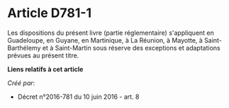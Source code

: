 # Article D781-1

Les dispositions du présent livre (partie réglementaire) s'appliquent en Guadeloupe, en Guyane, en Martinique, à La Réunion,
à Mayotte, à Saint-Barthélemy et à Saint-Martin sous réserve des exceptions et adaptations prévues au présent titre.

**Liens relatifs à cet article**

_Créé par_:

  - Décret n°2016-781 du 10 juin 2016 - art. 8
